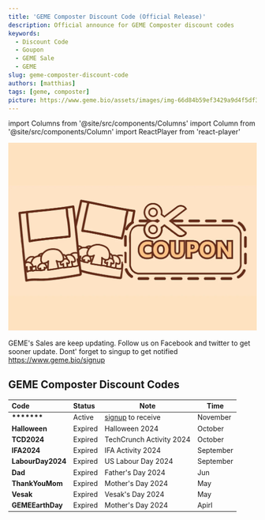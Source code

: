 ```yaml
---
title: 'GEME Composter Discount Code (Official Release)'
description: Official announce for GEME Composter discount codes
keywords:
  - Discount Code
  - Goupon
  - GEME Sale
  - GEME
slug: geme-composter-discount-code
authors: [matthias]
tags: [geme, composter]
picture: https://www.geme.bio/assets/images/img-66d84b59ef3429a9d4f5df3cfc1375f8.png
---
```

<head>
    <meta charSet="utf-8" />
    <meta name="twitter:card" content="summary_large_image" />
    <meta data-rh="true" property="og:image" content="https://www.geme.bio/assets/images/img-66d84b59ef3429a9d4f5df3cfc1375f8.png" />
    <meta data-rh="true" name="twitter:image" content="https://www.geme.bio/assets/images/img-66d84b59ef3429a9d4f5df3cfc1375f8.png"/>
    <meta data-rh="true" property="og:url" content="https://www.geme.bio/blog/geme-composter-discount-code"/>
    <meta data-rh="true" property="og:locale" content="en"/>
</head>

import Columns from '@site/src/components/Columns'
import Column from '@site/src/components/Column'
import ReactPlayer from 'react-player'

![Food Waste Composting](./img/img.png)

GEME's Sales are keep updating. Follow us on Facebook and twitter to get sooner update.
Dont' forget to singup to get notified  https://www.geme.bio/signup

<!-- truncate -->

## GEME Composter Discount Codes 


| Code               | Status  | Note                                             | Time      |
|:-------------------|:--------|--------------------------------------------------|-----------|
| **\*\*\*\*\*\*\*** | Active  | [signup](https://www.geme.bio/signup) to receive | November  |
| **Halloween**      | Expired | Halloween 2024                                   | October   |
| **TCD2024**        | Expired | TechCrunch Activity 2024                         | October   |
| **IFA2024**        | Expired | IFA Activity 2024                                | September |
| **LabourDay2024**  | Expired | US Labour Day 2024                               | September |
| **Dad**            | Expired | Father's Day 2024                                | Jun       |
| **ThankYouMom**    | Expired | Mother's Day 2024                                | May       |
| **Vesak**          | Expired | Vesak's Day 2024                                 | May       |
| **GEMEEarthDay**   | Expired | Mother's Day 2024                                | Apirl     |



